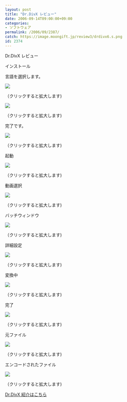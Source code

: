 ```yaml
---
layout: post
title: "Dr.DivX レビュー"
date: 2006-09-14T09:00:00+09:00
categories:
- ソフトウェア
permalink: /2006/09/2387/
catch: https://image.moongift.jp/review3/drdivx6.s.png
id: 2374
---
```

Dr.DivX レビュー  
<!--more-->

インストール

  

言語を選択します。

  

[![](https://image.moongift.jp/review3/drdivx1.s.png)](https://image.moongift.jp/review3/drdivx1.png)  
  
（クリックすると拡大します)

  

[![](https://image.moongift.jp/review3/drdivx2.s.png)](https://image.moongift.jp/review3/drdivx2.png)  
  
（クリックすると拡大します)

  

完了です。

  

[![](https://image.moongift.jp/review3/drdivx3.s.png)](https://image.moongift.jp/review3/drdivx3.png)  
  
（クリックすると拡大します)

  

起動

  

[![](https://image.moongift.jp/review3/drdivx4.s.png)](https://image.moongift.jp/review3/drdivx4.png)  
  
（クリックすると拡大します)

  

動画選択

  

[![](https://image.moongift.jp/review3/drdivx5.s.png)](https://image.moongift.jp/review3/drdivx5.png)  
  
（クリックすると拡大します)

  

バッチウィンドウ

  

[![](https://image.moongift.jp/review3/drdivx6.s.png)](https://image.moongift.jp/review3/drdivx6.png)  
  
（クリックすると拡大します)

  

詳細設定

  

[![](https://image.moongift.jp/review3/drdivx7.s.png)](https://image.moongift.jp/review3/drdivx7.png)  
  
（クリックすると拡大します)

  

変換中

  

[![](https://image.moongift.jp/review3/drdivx8.s.png)](https://image.moongift.jp/review3/drdivx8.png)  
  
（クリックすると拡大します)

  

完了

  

[![](https://image.moongift.jp/review3/drdivx9.s.png)](https://image.moongift.jp/review3/drdivx9.png)  
  
（クリックすると拡大します)

  

元ファイル

  

[![](https://image.moongift.jp/review3/drdivx10.s.png)](https://image.moongift.jp/review3/drdivx10.png)  
  
（クリックすると拡大します)

  

エンコードされたファイル

  

[![](https://image.moongift.jp/review3/drdivx11.s.png)](https://image.moongift.jp/review3/drdivx11.png)  
  
（クリックすると拡大します)

  

[Dr.DivX 紹介はこちら](http://oss.moongift.jp/intro/i-2386.html)

